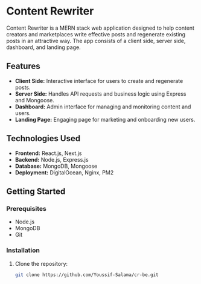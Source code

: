 # Content Rewriter

Content Rewriter is a MERN stack web application designed to help content creators and marketplaces write effective posts and regenerate existing posts in an attractive way. The app consists of a client side, server side, dashboard, and landing page.

## Features

- **Client Side:** Interactive interface for users to create and regenerate posts.
- **Server Side:** Handles API requests and business logic using Express and Mongoose.
- **Dashboard:** Admin interface for managing and monitoring content and users.
- **Landing Page:** Engaging page for marketing and onboarding new users.

## Technologies Used

- **Frontend:** React.js, Next.js
- **Backend:** Node.js, Express.js
- **Database:** MongoDB, Mongoose
- **Deployment:** DigitalOcean, Nginx, PM2

## Getting Started

### Prerequisites

- Node.js
- MongoDB
- Git

### Installation

1. Clone the repository:

   ```bash
   git clone https://github.com/Youssif-Salama/cr-be.git
